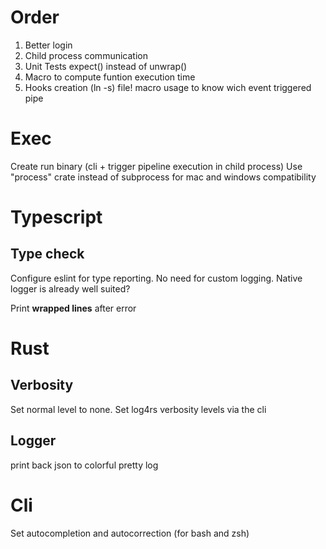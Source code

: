 # Order

1. Better login
2. Child process communication
3. Unit Tests
   expect() instead of unwrap()
4. Macro to compute funtion execution time
5. Hooks creation (ln -s) file! macro usage to know wich event triggered pipe

# Exec

Create run binary (cli + trigger pipeline execution in child process)
Use "process" crate instead of subprocess for mac and windows compatibility

# Typescript

## Type check

Configure eslint for type reporting.
No need for custom logging.
Native logger is already well suited?

Print **wrapped lines** after error

# Rust

## Verbosity

Set normal level to none.
Set log4rs verbosity levels via the cli

## Logger

print back json to colorful pretty log

# Cli

Set autocompletion and autocorrection (for bash and zsh)
